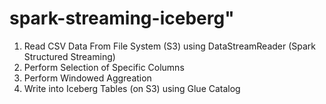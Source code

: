 # spark-streaming-iceberg"

1) Read CSV Data From File System (S3) using DataStreamReader (Spark Structured Streaming)
2) Perform Selection of Specific Columns
3) Perform Windowed Aggreation
4) Write into Iceberg Tables (on S3) using Glue Catalog